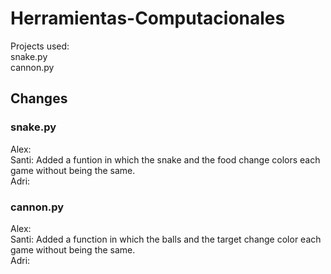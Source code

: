 # Herramientas-Computacionales

Projects used: <br />
snake.py <br />
cannon.py <br />

## Changes

### snake.py
Alex: <br />
Santi: Added a funtion in which the snake and the food change colors each game without being the same. <br />
Adri: <br />

### cannon.py
Alex: <br />
Santi: Added a function in which the balls and the target change color each game without being the same. <br />
Adri: <br />
